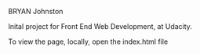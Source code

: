 BRYAN Johnston

  Inital project for Front End Web Development, at Udacity.

  To view the page, locally, open the index.html file
  

